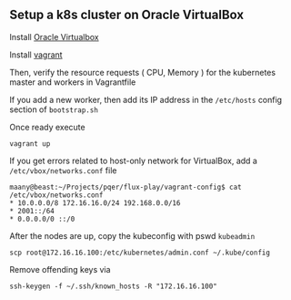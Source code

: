 ## Setup a k8s cluster on Oracle VirtualBox

Install [Oracle Virtualbox](https://linuxhint.com/install-setup-virtualbox-ubuntu-22-04/)

Install [vagrant](https://www.vagrantup.com/downloads)

Then, verify the resource requests ( CPU, Memory ) for the kubernetes master and workers in Vagrantfile

If you add a new worker, then add its IP address in the `/etc/hosts` config section of `bootstrap.sh`

Once ready execute

```
vagrant up
```

If you get errors related to host-only network for VirtualBox, add a `/etc/vbox/networks.conf` file

```
maany@beast:~/Projects/pqer/flux-play/vagrant-config$ cat /etc/vbox/networks.conf 
* 10.0.0.0/8 172.16.16.0/24 192.168.0.0/16
* 2001::/64
* 0.0.0.0/0 ::/0
```

After the nodes are up, copy the kubeconfig with pswd `kubeadmin`
```
scp root@172.16.16.100:/etc/kubernetes/admin.conf ~/.kube/config
```

Remove offending keys via
```
ssh-keygen -f ~/.ssh/known_hosts -R "172.16.16.100"
```
